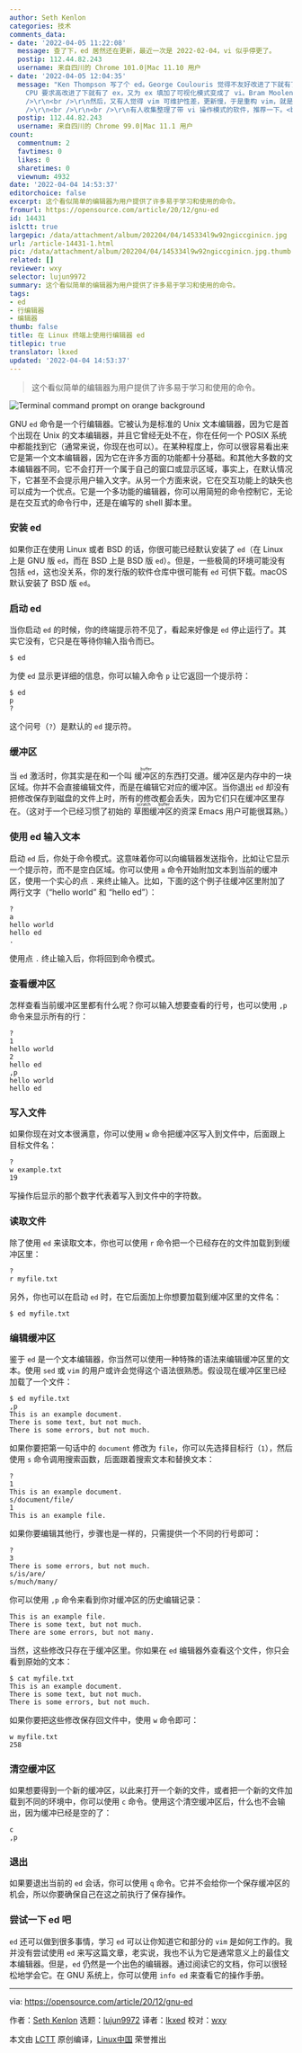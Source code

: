 ```yaml
---
author: Seth Kenlon
categories: 技术
comments_data:
- date: '2022-04-05 11:22:08'
  message: 查了下，ed 居然还在更新，最近一次是 2022-02-04，vi 似乎停更了。
  postip: 112.44.82.243
  username: 来自四川的 Chrome 101.0|Mac 11.10 用户
- date: '2022-04-05 12:04:35'
  message: "Ken Thompson 写了个 ed。George Coulouris 觉得不友好改进了下就有了 em。Bill Joy 觉得 em 对
    CPU 要求高改进了下就有了 ex，又为 ex 填加了可视化模式变成了 vi。Bram Moolenaar 基于 vi 并增加了很多功能，就有了 vim。<br
    />\r\n<br />\r\n然后，又有人觉得 vim 可维护性差，更新慢，于是重构 vim，就是现在的 neovim。下一个会是谁呢？<br />\r\n<br
    />\r\n<br />\r\n<br />\r\n有人收集整理了带 vi 操作模式的软件，推荐一下。<br />\r\n链接：vim.reversed.top"
  postip: 112.44.82.243
  username: 来自四川的 Chrome 99.0|Mac 11.1 用户
count:
  commentnum: 2
  favtimes: 0
  likes: 0
  sharetimes: 0
  viewnum: 4932
date: '2022-04-04 14:53:37'
editorchoice: false
excerpt: 这个看似简单的编辑器为用户提供了许多易于学习和使用的命令。
fromurl: https://opensource.com/article/20/12/gnu-ed
id: 14431
islctt: true
largepic: /data/attachment/album/202204/04/145334l9w92ngiccginicn.jpg
url: /article-14431-1.html
pic: /data/attachment/album/202204/04/145334l9w92ngiccginicn.jpg.thumb.jpg
related: []
reviewer: wxy
selector: lujun9972
summary: 这个看似简单的编辑器为用户提供了许多易于学习和使用的命令。
tags:
- ed
- 行编辑器
- 编辑器
thumb: false
title: 在 Linux 终端上使用行编辑器 ed
titlepic: true
translator: lkxed
updated: '2022-04-04 14:53:37'
---
```



> 
> 这个看似简单的编辑器为用户提供了许多易于学习和使用的命令。
> 
> 
> 


![](/data/attachment/album/202204/04/145334l9w92ngiccginicn.jpg "Terminal command prompt on orange background")


GNU `ed` 命令是一个行编辑器。它被认为是标准的 Unix 文本编辑器，因为它是首个出现在 Unix 的文本编辑器，并且它曾经无处不在，你在任何一个 POSIX 系统中都能找到它（通常来说，你现在也可以）。在某种程度上，你可以很容易看出来它是第一个文本编辑器，因为它在许多方面的功能都十分基础。和其他大多数的文本编辑器不同，它不会打开一个属于自己的窗口或显示区域，事实上，在默认情况下，它甚至不会提示用户输入文字。从另一个方面来说，它在交互功能上的缺失也可以成为一个优点。它是一个多功能的编辑器，你可以用简短的命令控制它，无论是在交互式的命令行中，还是在编写的 shell 脚本里。


### 安装 ed


如果你正在使用 Linux 或者 BSD 的话，你很可能已经默认安装了 `ed`（在 Linux 上是 GNU 版 `ed`，而在 BSD 上是 BSD 版 `ed`）。但是，一些极简的环境可能没有包括 `ed`，这也没关系，你的发行版的软件仓库中很可能有 `ed` 可供下载。macOS 默认安装了 BSD 版 `ed`。


### 启动 ed


当你启动 `ed` 的时候，你的终端提示符不见了，看起来好像是 `ed` 停止运行了。其实它没有，它只是在等待你输入指令而已。



```
$ ed

```

为使 `ed` 显示更详细的信息，你可以输入命令 `p` 让它返回一个提示符：



```
$ ed
p
?

```

这个问号（`?`）是默认的 `ed` 提示符。


### 缓冲区


当 `ed` 激活时，你其实是在和一个叫 <ruby> 缓冲区 <rt>  buffer </rt></ruby> 的东西打交道。缓冲区是内存中的一块区域。你并不会直接编辑文件，而是在编辑它对应的缓冲区。当你退出 `ed` 却没有把修改保存到磁盘的文件上时，所有的修改都会丢失，因为它们只在缓冲区里存在。（这对于一个已经习惯了初始的 <ruby> 草图缓冲区 <rt>  scratch buffer </rt></ruby> 的资深 Emacs 用户可能很耳熟。）


### 使用 ed 输入文本


启动 `ed` 后，你处于命令模式。这意味着你可以向编辑器发送指令，比如让它显示一个提示符，而不是空白区域。你可以使用 `a` 命令开始附加文本到当前的缓冲区，使用一个实心的点 `.` 来终止输入。比如，下面的这个例子往缓冲区里附加了两行文字（“hello world” 和 “hello ed”）：



```
?
a
hello world
hello ed
.

```

使用点 `.` 终止输入后，你将回到命令模式。


### 查看缓冲区


怎样查看当前缓冲区里都有什么呢？你可以输入想要查看的行号，也可以使用 `,p` 命令来显示所有的行：



```
?
1
hello world
2
hello ed
,p
hello world
hello ed

```

### 写入文件


如果你现在对文本很满意，你可以使用 `w` 命令把缓冲区写入到文件中，后面跟上目标文件名：



```
?
w example.txt
19

```

写操作后显示的那个数字代表着写入到文件中的字符数。


### 读取文件


除了使用 `ed` 来读取文本，你也可以使用 `r` 命令把一个已经存在的文件加载到到缓冲区里：



```
?
r myfile.txt

```

另外，你也可以在启动 `ed` 时，在它后面加上你想要加载到缓冲区里的文件名：



```
$ ed myfile.txt

```

### 编辑缓冲区


鉴于 `ed` 是一个文本编辑器，你当然可以使用一种特殊的语法来编辑缓冲区里的文本。使用 `sed` 或 `vim` 的用户或许会觉得这个语法很熟悉。假设现在缓冲区里已经加载了一个文件：



```
$ ed myfile.txt
,p
This is an example document.
There is some text, but not much.
There is some errors, but not much.

```

如果你要把第一句话中的 `document` 修改为 `file`，你可以先选择目标行（`1`），然后使用 `s` 命令调用搜索函数，后面跟着搜索文本和替换文本：



```
?
1
This is an example document.
s/document/file/
1
This is an example file.

```

如果你要编辑其他行，步骤也是一样的，只需提供一个不同的行号即可：



```
?
3
There is some errors, but not much.
s/is/are/
s/much/many/

```

你可以使用 `,p` 命令来看到你对缓冲区的历史编辑记录：



```
This is an example file.
There is some text, but not much.
There are some errors, but not many.

```

当然，这些修改只存在于缓冲区里。你如果在 `ed` 编辑器外查看这个文件，你只会看到原始的文本：



```
$ cat myfile.txt
This is an example document.
There is some text, but not much.
There is some errors, but not much.

```

如果你要把这些修改保存回文件中，使用 `w` 命令即可：



```
w myfile.txt
258

```

### 清空缓冲区


如果想要得到一个新的缓冲区，以此来打开一个新的文件，或者把一个新的文件加载到不同的环境中，你可以使用 `c` 命令。使用这个清空缓冲区后，什么也不会输出，因为缓冲已经是空的了：



```
c
,p

```

### 退出


如果要退出当前的 `ed` 会话，你可以使用 `q` 命令。它并不会给你一个保存缓冲区的机会，所以你要确保自己在这之前执行了保存操作。


### 尝试一下 ed 吧


`ed` 还可以做到很多事情，学习 `ed` 可以让你知道它和部分的 `vim` 是如何工作的。我并没有尝试使用 `ed` 来写这篇文章，老实说，我也不认为它是通常意义上的最佳文本编辑器。但是，`ed` 仍然是一个出色的编辑器。通过阅读它的文档，你可以很轻松地学会它。在 GNU 系统上，你可以使用 `info ed` 来查看它的操作手册。




---


via: <https://opensource.com/article/20/12/gnu-ed>


作者：[Seth Kenlon](https://opensource.com/users/seth) 选题：[lujun9972](https://github.com/lujun9972) 译者：[lkxed](https://github.com/lkxed) 校对：[wxy](https://github.com/wxy)


本文由 [LCTT](https://github.com/LCTT/TranslateProject) 原创编译，[Linux中国](https://linux.cn/) 荣誉推出